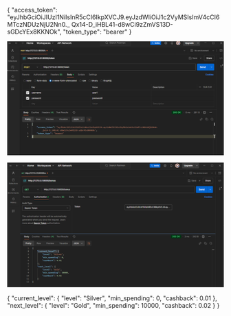 {
"access_token": "eyJhbGciOiJIUzI1NiIsInR5cCI6IkpXVCJ9.eyJzdWIiOiJ1c2VyMSIsImV4cCI6MTczNDUzNjU2Nn0._
Qx14-D_iHBL41-d8wCi9zZmVS13D-sGDcYEx8KKNOk",
"token_type": "bearer"
}

![img_1.png](img_1.png)

![img_2.png](img_2.png)

{
"current_level": {
"level": "Silver",
"min_spending": 0,
"cashback": 0.01
},
"next_level": {
"level": "Gold",
"min_spending": 10000,
"cashback": 0.02
}
}